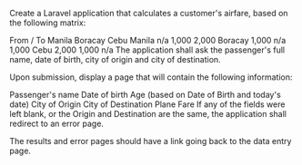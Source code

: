 Create a Laravel application that calculates a customer's airfare, based on the following matrix:

From  /  To	Manila	Boracay	Cebu
Manila	n/a	1,000	2,000
Boracay	1,000	n/a	1,000
Cebu	2,000	1,000	n/a
The application shall ask the passenger's full name, date of birth, city of origin and city of destination.

Upon submission, display a page that will contain the following information:

Passenger's name
Date of birth
Age (based on Date of Birth and today's date)
City of Origin
City of Destination
Plane Fare
If any of the fields were left blank, or the Origin and Destination are the same, the application shall redirect to an error page.

The results and error pages should have a link going back to the data entry page.